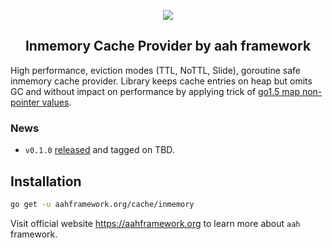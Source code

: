 <p align="center">
  <img src="https://cdn.aahframework.org/assets/img/aah-logo-64x64.png" />
  <h2 align="center">Inmemory Cache Provider by aah framework</h2>
</p>

High performance, eviction modes (TTL, NoTTL, Slide), goroutine safe inmemory cache provider. Library keeps cache entries on heap but omits GC and without impact on performance by applying trick of [go1.5 map non-pointer values](https://github.com/golang/go/issues/9477).

### News

  * `v0.1.0` [released](https://github.com/aahframework/inmemory-cache-provider/releases/latest) and tagged on TBD.

## Installation

```bash
go get -u aahframework.org/cache/inmemory
```

Visit official website https://aahframework.org to learn more about `aah` framework.
